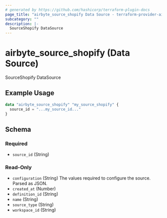 ```yaml
---
# generated by https://github.com/hashicorp/terraform-plugin-docs
page_title: "airbyte_source_shopify Data Source - terraform-provider-airbyte"
subcategory: ""
description: |-
  SourceShopify DataSource
---
```


# airbyte_source_shopify (Data Source)

SourceShopify DataSource

## Example Usage

```terraform
data "airbyte_source_shopify" "my_source_shopify" {
  source_id = "...my_source_id..."
}
```

<!-- schema generated by tfplugindocs -->
## Schema

### Required

- `source_id` (String)

### Read-Only

- `configuration` (String) The values required to configure the source. Parsed as JSON.
- `created_at` (Number)
- `definition_id` (String)
- `name` (String)
- `source_type` (String)
- `workspace_id` (String)
